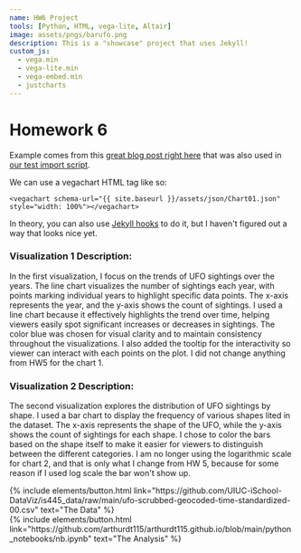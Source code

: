 ```yaml
---
name: HW6 Project
tools: [Python, HTML, vega-lite, Altair]
image: assets/pngs/barufo.png
description: This is a "showcase" project that uses Jekyll!
custom_js:
  - vega.min
  - vega-lite.min
  - vega-embed.min
  - justcharts
---
```



# Homework 6

Example comes from this [great blog post right here](https://blog.4dcu.be/programming/2021/05/03/Interactive-Visualizations.html) that was also used in [our test import script](https://github.com/UIUC-iSchool-DataViz/is445_bcubcg_fall2022/blob/main/week01/test_imports_week01.ipynb).

We can use a vegachart HTML tag like so:

```
<vegachart schema-url="{{ site.baseurl }}/assets/json/Chart01.json" style="width: 100%"></vegachart>
```

In theory, you can also use [Jekyll hooks](https://jekyllrb.com/docs/plugins/hooks/) to do it, but I haven't figured out a way that looks nice yet.


<vegachart schema-url="{{ site.baseurl }}/assets/json/Chart01.json" style="width: 100%"></vegachart>

<vegachart schema-url="{{ site.baseurl }}/assets/json/Chart02.json" style="width: 100%"></vegachart>

### Visualization 1 Description:
In the first visualization, I focus on the trends of UFO sightings over the years.
 The line chart visualizes the number of sightings each year,
  with points marking individual years to highlight specific data points. 
  The x-axis represents the year, and the y-axis shows the count of sightings. 
  I used a line chart because it effectively highlights the trend over time, 
  helping viewers easily spot significant increases or decreases in sightings. 
  The color blue was chosen for visual clarity and to maintain consistency throughout the visualizations. I also added the tooltip for the interactivity so viewer can interact with each points on the plot. I did not change anything from HW5 for the chart 1.

### Visualization 2 Description:
The second visualization explores the distribution of UFO sightings by shape. 
I used a bar chart to display the frequency of various shapes lited in the dataset. 
The x-axis represents the shape of the UFO, while the y-axis shows the count of sightings for each shape. I chose to color the bars based on the shape itself to make it easier for viewers to distinguish
between the different categories. I am no longer using the logarithmic scale for chart 2, and that is only what I change from HW 5, because for some reason if I used log scale the bar won't show up.


<!-- these are written in a combo of html and liquid --> 

<div class="left">
{% include elements/button.html link="https://github.com/UIUC-iSchool-DataViz/is445_data/raw/main/ufo-scrubbed-geocoded-time-standardized-00.csv" text="The Data" %}
</div>

<div class="right">
{% include elements/button.html link="https://github.com/arthurdt115/arthurdt115.github.io/blob/main/python_notebooks/nb.ipynb" text="The Analysis" %}
</div>

